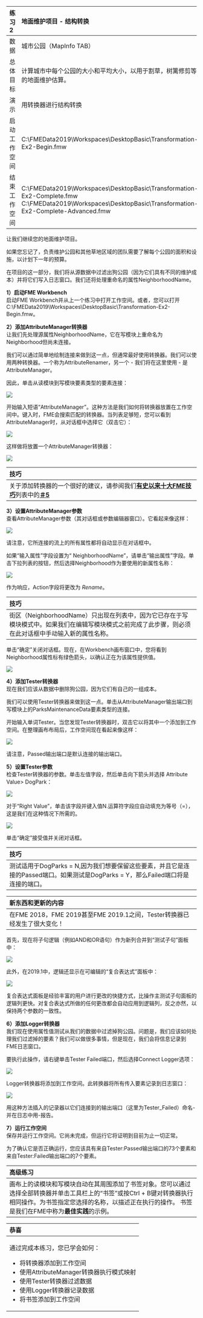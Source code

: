 |  练习2 |  地面维护项目 - 结构转换 |
| :--- | :--- |
| 数据 | 城市公园（MapInfo TAB） |
| 总体目标 | 计算城市中每个公园的大小和平均大小，以用于割草，树篱修剪等的地面维护估算。 |
| 演示 | 用转换器进行结构转换 |
| 启动工作空间 | C:\FMEData2019\Workspaces\DesktopBasic\Transformation-Ex2-Begin.fmw |
| 结束工作空间 | C:\FMEData2019\Workspaces\DesktopBasic\Transformation-Ex2-Complete.fmw C:\FMEData2019\Workspaces\DesktopBasic\Transformation-Ex2-Complete-Advanced.fmw |

让我们继续您的地面维护项目。

如果您忘记了，负责维护公园和其他草地区域的团队需要了解每个公园的面积和设施，以计划下一年的预算。

在项目的这一部分，我们将从源数据中过滤出狗公园（因为它们具有不同的维护成本）并将它们写入日志窗口。我们还将处理重命名的属性NeighborhoodName。

  
**1）启动FME Workbench**  
启动FME Workbench并从上一个练习中打开工作空间。或者，您可以打开C:\FMEData2019\Workspaces\DesktopBasic\Transformation-Ex2-Begin.fmw。

  
**2）添加AttributeManager转换器**  
让我们先处理源属性NeighborhoodName，它在写模块上重命名为Neighborhood但尚未连接。

我们可以通过简单地绘制连接来做到这一点，但通常最好使用转换器。我们可以使用两种转换器。一个称为AttributeRenamer，另一个 - 我们将在这里使用 - 是AttributeManager。

因此，单击从读模块到写模块要素类型的要素连接：

![](./Images/Img2.209.Ex2.SelectedFeatureConnection.png)

开始输入短语“AttributeManager”。这种方法是我们如何将转换器放置在工作空间中。键入时，FME会搜索匹配的转换器。当列表足够短，您可以看到AttributeManager时，从对话框中选择它（双击它）：

![](./Images/Img2.210.Ex2.QuickAddAttrManager.png)

这样做将放置一个AttributeManager转换器：

![](./Images/Img2.211.Ex2.AttrManagerOnCanvas.png)

|  技巧 |
| :--- |
|  关于添加转换器的一个很好的建议，请参阅我们[**有史以来十大FME技巧**](http://blog.safe.com/2014/10/fmeevangelist128/)列表中的[**＃5**](http://blog.safe.com/2014/10/fmeevangelist128/) |

  
**3）设置AttributeManager参数**  
查看AttributeManager参数（其对话框或参数编辑器窗口）。它看起来像这样：

![](./Images/Img2.212.Ex2.AttrManagerParameters.png)

请注意，它所连接的流上的所有属性都将自动显示在对话框中。

如果“输入属性”字段设置为“ NeighborhoodName”，请单击“输出属性”字段。单击下拉列表的按钮，然后选择Neighborhood作为要使用的新属性名称：

![](./Images/Img2.213.Ex2.AttrManagerEditingAttr.png)

作为响应，Action字段将更改为 _Rename_。

|  技巧 |
| :--- |
|  街区（NeighborhoodName）只出现在列表中，因为它已存在于写模块模式中。如果我们在编辑写模块模式之前完成了此步骤，则必须在此对话框中手动输入新的属性名称。 |

单击“确定”关闭对话框。现在，在Workbench画布窗口中，您将看到Neighborhood属性标有绿色箭头，以确认正在为该属性提供值。

![](./Images/Img2.214.Ex2.AttrManagerAfterEditing.png)

  
**4）添加Tester转换器**  
现在我们应该从数据中删除狗公园，因为它们有自己的一组成本。

我们可以使用Tester转换器来做到这一点。单击从AttributeManager输出端口到写模块上的ParksMaintenanceData要素类型的连接。

开始输入单词Tester。当您发现Tester转换器时，双击它以将其中一个添加到工作空间。在整理画布布局后，工作空间现在看起来像这样：

![](./Images/Img2.215.Ex2.TesterOnCanvas.png)

请注意，Passed输出端口是默认连接的输出端口。

  
**5）设置Tester参数**  
检查Tester转换器的参数。单击左值字段，然后单击向下箭头并选择 Attribute Value&gt; DogPark：

![](./Images/Img2.216.Ex2.TesterAttrSelection.png)

对于“Right Value”，单击该字段并键入值N.运算符字段应自动填充为等号（=），这是我们在这种情况下所需的。

![](./Images/Img2.217.Ex2.TesterTestClause.png)

单击“确定”接受值并关闭对话框。

|  技巧 |
| :--- |
|  测试适用于DogParks = N,因为我们想要保留这些要素，并且它是连接的Passed端口。如果测试是DogParks = Y，那么Failed端口将是连接的端口。 |

|  新东西和更新的内容 |
| :--- |
|  在FME 2018，FME 2019甚至FME 2019.1之间，Tester转换器已经发生了很大变化！  |


首先，现在将子句逻辑（例如AND和OR语句）作为新列合并到“测试子句”面板中： 

![](./Images/Img2.218.Ex2.NewTester.png)


此外，在2019.1中，逻辑还显示在可编辑的“复合表达式”面板中：

![](./Images/Img2.218b.Ex2.NewTester2.png)


复合表达式面板是经验丰富的用户进行更改的快捷方式，比操作主测试子句面板的逻辑列更快。对复合表达式所做的任何更改都会自动应用到逻辑列，反之亦然，以保持两个参数的一致性。


  
**6）添加Logger转换器**  
我们现在使用属性值测试从我们的数据中过滤掉狗公园。问题是，我们应该如何处理我们过滤掉的要素？我们可以做很多事情，但是现在，我们会将信息记录到FME日志窗口。

要执行此操作，请右键单击Tester Failed端口，然后选择Connect Logger选项：

![](./Images/Img2.219.Ex2.TesterConnectLogger.png)

Logger转换器将添加到工作空间。此转换器将所有传入要素记录到日志窗口：

![](./Images/Img2.220.Ex2.WorkspaceWithLogger.png)

用这种方法插入的记录器以它们连接到的输出端口（这里为Tester_Failed）命名-并在日志中用-报告。

  
**7）运行工作空间**  
保存并运行工作空间。它尚未完成，但运行它将证明到目前为止一切正常。

为了确认它是否正确运行，您应该具有来自Tester:Passed输出端口的73个要素和来自Tester:Failed输出端口的7个要素。

|  高级练习 |
| :--- |
|  画布上的读模块和写模块自动在其周围添加了书签对象。您可以通过选择全部转换器并单击工具栏上的“书签”或按Ctrl + B键对转换器执行相同操作。为书签指定您选择的名称，以描述正在执行的操作。  书签是我们在FME中称为**最佳实践**的示例。 |

<table>
  <thead>
    <tr>
      <th style="text-align:left">恭喜</th>
    </tr>
  </thead>
  <tbody>
    <tr>
      <td style="text-align:left">
        <p>通过完成本练习，您已学会如何：
          <br />
        </p>
        <ul>
          <li>将转换器添加到工作空间</li>
          <li>使用AttributeManager转换器执行模式映射</li>
          <li>使用Tester转换器过滤数据</li>
          <li>使用Logger转换器记录数据</li>
          <li>将书签添加到工作空间</li>
        </ul>
      </td>
    </tr>
  </tbody>
</table>

